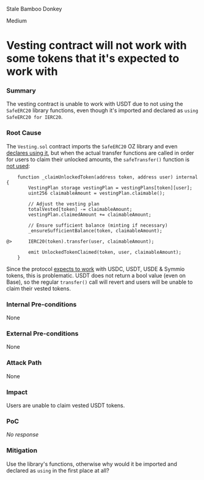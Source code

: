 Stale Bamboo Donkey

Medium

# Vesting contract will not work with some tokens that it's expected to work with

### Summary

The vesting contract is unable to work with USDT due to not using the `SafeERC20` library functions, even though it's imported and declared as `using SafeERC20 for IERC20`.

### Root Cause

The `Vesting.sol` contract imports the `SafeERC20` OZ library and even [declares using it](https://github.com/sherlock-audit/2025-03-symm-io-stacking/blob/d7cf7fc96af1c25b53a7b500a98b411cd018c0d3/token/contracts/vesting/Vesting.sol#L14), but when the actual transfer functions are called in order for users to claim their unlocked amounts, the `safeTransfer()` function is [not used](https://github.com/sherlock-audit/2025-03-symm-io-stacking/blob/d7cf7fc96af1c25b53a7b500a98b411cd018c0d3/token/contracts/vesting/Vesting.sol#L272):

```solidity
	function _claimUnlockedToken(address token, address user) internal {
		VestingPlan storage vestingPlan = vestingPlans[token][user];
		uint256 claimableAmount = vestingPlan.claimable();

		// Adjust the vesting plan
		totalVested[token] -= claimableAmount;
		vestingPlan.claimedAmount += claimableAmount;

		// Ensure sufficient balance (minting if necessary)
		_ensureSufficientBalance(token, claimableAmount);

@>		IERC20(token).transfer(user, claimableAmount);

		emit UnlockedTokenClaimed(token, user, claimableAmount);
	}
```

Since the protocol [expects to work](https://github.com/sherlock-audit/2025-03-symm-io-stacking?tab=readme-ov-file#q-if-you-are-integrating-tokens-are-you-allowing-only-whitelisted-tokens-to-work-with-the-codebase-or-any-complying-with-the-standard-are-they-assumed-to-have-certain-properties-eg-be-non-reentrant-are-there-any-types-of-weird-tokens-you-want-to-integrate) with USDC, USDT, USDE & Symmio tokens, this is problematic. USDT does not return a bool value (even on Base), so the regular `transfer()` call will revert and users will be unable to claim their vested tokens.

### Internal Pre-conditions

None

### External Pre-conditions

None

### Attack Path

None

### Impact

Users are unable to claim vested USDT tokens.

### PoC

_No response_

### Mitigation

Use the library's functions, otherwise why would it be imported and declared as `using` in the first place at all?
